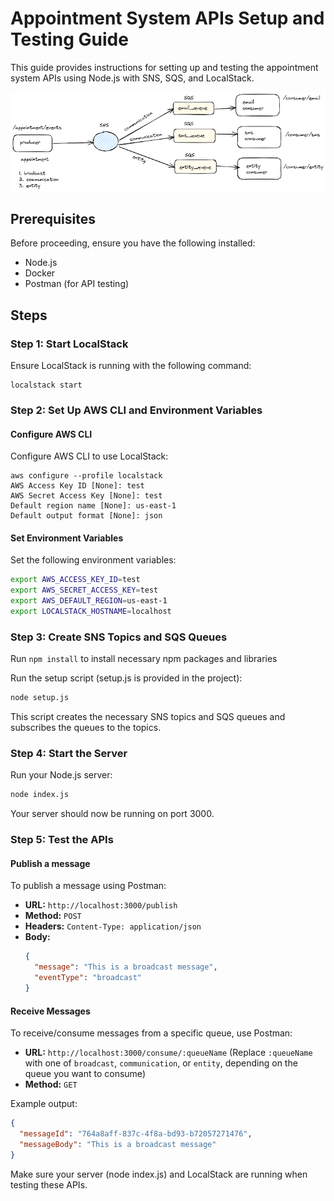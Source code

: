 # Appointment System APIs Setup and Testing Guide

This guide provides instructions for setting up and testing the appointment system APIs using Node.js with SNS, SQS, and LocalStack.

![The project](sns_sqs_image.png)


## Prerequisites

Before proceeding, ensure you have the following installed:

- Node.js
- Docker
- Postman (for API testing)

## Steps

### Step 1: Start LocalStack

Ensure LocalStack is running with the following command:
```
localstack start
```

### Step 2: Set Up AWS CLI and Environment Variables

#### Configure AWS CLI

Configure AWS CLI to use LocalStack:
```
aws configure --profile localstack
AWS Access Key ID [None]: test
AWS Secret Access Key [None]: test
Default region name [None]: us-east-1
Default output format [None]: json

```


#### Set Environment Variables

Set the following environment variables:

```bash
export AWS_ACCESS_KEY_ID=test
export AWS_SECRET_ACCESS_KEY=test
export AWS_DEFAULT_REGION=us-east-1
export LOCALSTACK_HOSTNAME=localhost
```

### Step 3: Create SNS Topics and SQS Queues

Run `npm install` to install necessary npm packages and libraries

Run the setup script (setup.js is provided in the project):
```bash
node setup.js
```
This script creates the necessary SNS topics and SQS queues and subscribes the queues to the topics.

### Step 4: Start the Server

Run your Node.js server:
```bash
node index.js
```
Your server should now be running on port 3000.

### Step 5: Test the APIs

#### Publish a message

To publish a message using Postman:

- **URL:** `http://localhost:3000/publish`
- **Method:** `POST`
- **Headers:** `Content-Type: application/json`
- **Body:**
  ```json
  {
    "message": "This is a broadcast message",
    "eventType": "broadcast"
  }
  ```
#### Receive Messages

To receive/consume messages from a specific queue, use Postman:

- **URL:** `http://localhost:3000/consume/:queueName`
(Replace `:queueName` with one of `broadcast`, `communication`, or `entity`, depending on the queue you want to consume)
- **Method:** `GET`

Example output:
  ```json
  {
    "messageId": "764a8aff-837c-4f8a-bd93-b72057271476",
    "messageBody": "This is a broadcast message"
  }
  ```


Make sure your server (node index.js) and LocalStack are running when testing these APIs.






